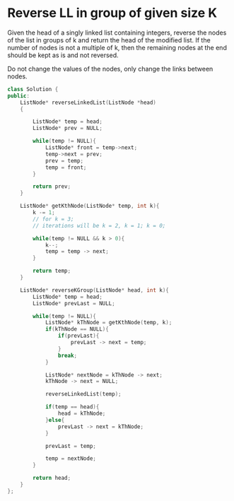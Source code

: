 # Reverse LL in group of given size K

Given the head of a singly linked list containing integers, reverse the nodes of the list in groups of k and return the head of the modified list. If the number of nodes is not a multiple of k, then the remaining nodes at the end should be kept as is and not reversed.

Do not change the values of the nodes, only change the links between nodes.

```cpp
class Solution {
public:
    ListNode* reverseLinkedList(ListNode *head)
    {

        ListNode* temp = head;
        ListNode* prev = NULL;

        while(temp != NULL){
            ListNode* front = temp->next;
            temp->next = prev;
            prev = temp;
            temp = front;
        }

        return prev;
    }

    ListNode* getKthNode(ListNode* temp, int k){
        k -= 1;
        // for k = 3;
        // iterations will be k = 2, k = 1; k = 0;

        while(temp != NULL && k > 0){
            k--;
            temp = temp -> next;
        }

        return temp;
    }

    ListNode* reverseKGroup(ListNode* head, int k){
        ListNode* temp = head;
        ListNode* prevLast = NULL;

        while(temp != NULL){
            ListNode* kThNode = getKthNode(temp, k);
            if(kThNode == NULL){
                if(prevLast){
                    prevLast -> next = temp;
                }
                break;
            }

            ListNode* nextNode = kThNode -> next;
            kThNode -> next = NULL;

            reverseLinkedList(temp);

            if(temp == head){
                head = kThNode;
            }else{
                prevLast -> next = kThNode;
            }

            prevLast = temp;

            temp = nextNode;
        }

        return head;
    }
};
```
